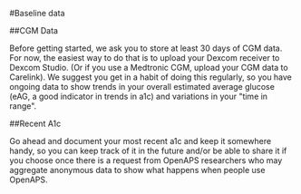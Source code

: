 #Baseline data

##CGM Data

Before getting started, we ask you to store at least 30 days of CGM data. For now, the easiest way to do that is to upload your Dexcom receiver to Dexcom Studio. (Or if you use a Medtronic CGM, upload your CGM data to Carelink). We suggest you get in a habit of doing this regularly, so you have ongoing data to show trends in your overall estimated average glucose (eAG, a good indicator in trends in a1c) and variations in your "time in range".

##Recent A1c

Go ahead and document your most recent a1c and keep it somewhere handy, so you can keep track of it in the future and/or be able to share it if you choose once there is a request from OpenAPS researchers who may aggregate anonymous data to show what happens when people use OpenAPS.
